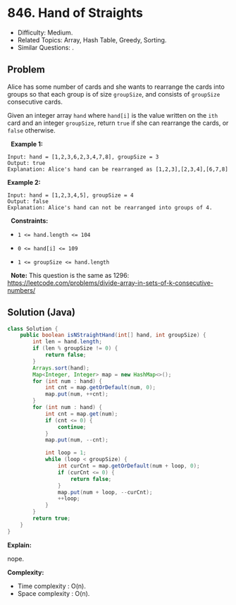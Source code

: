 # 846. Hand of Straights

- Difficulty: Medium.
- Related Topics: Array, Hash Table, Greedy, Sorting.
- Similar Questions: .

## Problem

Alice has some number of cards and she wants to rearrange the cards into groups so that each group is of size ```groupSize```, and consists of ```groupSize``` consecutive cards.

Given an integer array ```hand``` where ```hand[i]``` is the value written on the ```ith``` card and an integer ```groupSize```, return ```true``` if she can rearrange the cards, or ```false``` otherwise.

 
**Example 1:**

```
Input: hand = [1,2,3,6,2,3,4,7,8], groupSize = 3
Output: true
Explanation: Alice's hand can be rearranged as [1,2,3],[2,3,4],[6,7,8]
```

**Example 2:**

```
Input: hand = [1,2,3,4,5], groupSize = 4
Output: false
Explanation: Alice's hand can not be rearranged into groups of 4.

```

 
**Constraints:**


	
- ```1 <= hand.length <= 104```
	
- ```0 <= hand[i] <= 109```
	
- ```1 <= groupSize <= hand.length```


 
**Note:** This question is the same as 1296: https://leetcode.com/problems/divide-array-in-sets-of-k-consecutive-numbers/


## Solution (Java)

```java
class Solution {
    public boolean isNStraightHand(int[] hand, int groupSize) {
        int len = hand.length;
        if (len % groupSize != 0) {
            return false;
        }
        Arrays.sort(hand);
        Map<Integer, Integer> map = new HashMap<>();
        for (int num : hand) {
            int cnt = map.getOrDefault(num, 0);
            map.put(num, ++cnt);
        }
        for (int num : hand) {
            int cnt = map.get(num);
            if (cnt <= 0) {
                continue;
            }
            map.put(num, --cnt);

            int loop = 1;
            while (loop < groupSize) {
                int curCnt = map.getOrDefault(num + loop, 0);
                if (curCnt <= 0) {
                    return false;
                }
                map.put(num + loop, --curCnt);
                ++loop;
            }
        }
        return true;
    }
}
```

**Explain:**

nope.

**Complexity:**

* Time complexity : O(n).
* Space complexity : O(n).
